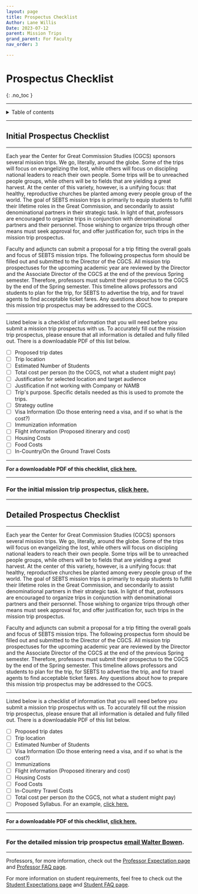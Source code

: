 ```yaml
---
layout: page
title: Prospectus Checklist
Author: Lane Willis
Date: 2023-07-12
parent: Mission Trips
grand_parent: For Faculty
nav_order: 3

---
```


# Prospectus Checklist
{: .no_toc }

---

<details closed markdown="block">
  <summary>
    Table of contents
  </summary>
  {: .text-delta }
1. TOC
{:toc}
</details>

---

## Initial Prospectus Checklist

---

Each year the Center for Great Commission Studies (CGCS) sponsors several mission trips. We go, literally, around the globe. Some of the trips will focus on evangelizing the lost, while others will focus on discipling national leaders to reach their own people. Some trips will be to unreached people groups, while others will be to fields that are yielding a great harvest. At the center of this variety, however, is a unifying focus: that healthy, reproductive churches be planted among every people group of the world. The goal of SEBTS mission trips is primarily to equip students to fulfill their lifetime roles in the Great Commission, and secondarily to assist denominational partners in their strategic task. In light of that, professors are encouraged to organize trips in conjunction with denominational partners and their personnel. Those wishing to organize trips through other means must seek approval for, and offer justification for, such trips in the mission trip prospectus.  

Faculty and adjuncts can submit a proposal for a trip fitting the overall goals and focus of SEBTS mission trips. The following prospectus form should be filled out and submitted to the Director of the CGCS. All mission trip prospectuses for the upcoming academic year are reviewed by the Director and the Associate Director of the CGCS at the end of the previous Spring semester. Therefore, professors must submit their prospectus to the CGCS by the end of the Spring semester. This timeline allows professors and students to plan for the trip, for SEBTS to advertise the trip, and for travel agents to find acceptable ticket fares. Any questions about how to prepare this mission trip prospectus may be addressed to the CGCS.

---

Listed below is a checklist of information that you will need before you submit a mission trip prospectus with us. To accurately fill out the mission trip prospectus, please ensure that all information is detailed and fully filled out. There is a downloadable PDF of this list below.

- [ ] Proposed trip dates
- [ ] Trip location
- [ ] Estimated Number of Students
- [ ] Total cost per person (to the CGCS, not what a student might pay)
- [ ] Justification for selected location and target audience
- [ ] Justification if not working with Company or NAMB
- [ ] Trip's purpose. Specific details needed as this is used to promote the trips.
- [ ] Strategy outline
- [ ] Visa Information (Do those entering need a visa, and if so what is the cost?)
- [ ] Immunization information
- [ ] Flight information (Proposed itinerary and cost)
- [ ] Housing Costs
- [ ] Food Costs
- [ ] In-Country/On the Ground Travel Costs

---

**For a downloadable PDF of this checklist, [click here.](/files/Prospectus%20Checklist.pdf)**

---

### For the **initial mission trip prospectus**, [click here.](https://www.thecgcs.org/prospectus/)

---

## Detailed Prospectus Checklist

---

Each year the Center for Great Commission Studies (CGCS) sponsors several mission trips. We go, literally, around the globe. Some of the trips will focus on evangelizing the lost, while others will focus on discipling national leaders to reach their own people. Some trips will be to unreached people groups, while others will be to fields that are yielding a great harvest. At the center of this variety, however, is a unifying focus: that healthy, reproductive churches be planted among every people group of the world. The goal of SEBTS mission trips is primarily to equip students to fulfill their lifetime roles in the Great Commission, and secondarily to assist denominational partners in their strategic task. In light of that, professors are encouraged to organize trips in conjunction with denominational partners and their personnel. Those wishing to organize trips through other means must seek approval for, and offer justification for, such trips in the mission trip prospectus.  

Faculty and adjuncts can submit a proposal for a trip fitting the overall goals and focus of SEBTS mission trips. The following prospectus form should be filled out and submitted to the Director of the CGCS. All mission trip prospectuses for the upcoming academic year are reviewed by the Director and the Associate Director of the CGCS at the end of the previous Spring semester. Therefore, professors must submit their prospectus to the CGCS by the end of the Spring semester. This timeline allows professors and students to plan for the trip, for SEBTS to advertise the trip, and for travel agents to find acceptable ticket fares. Any questions about how to prepare this mission trip prospectus may be addressed to the CGCS.

---

Listed below is a checklist of information that you will need before you submit a mission trip prospectus with us. To accurately fill out the mission trip prospectus, please ensure that all information is detailed and fully filled out. There is a downloadable PDF of this list below.

- [ ] Proposed trip dates
- [ ] Trip location
- [ ] Estimated Number of Students
- [ ] Visa Information (Do those entering need a visa, and if so what is the cost?)
- [ ] Immunizations
- [ ] Flight information (Proposed itinerary and cost)
- [ ] Housing Costs
- [ ] Food Costs
- [ ] In-Country Travel Costs
- [ ] Total cost per person (to the CGCS, not what a student might pay)
- [ ] Proposed Syllabus. For an example, [click here.](/files/Mission%20Trip%20Syllabus%20Template.pdf)

---

**For a downloadable PDF of this checklist, [click here.](/files/Prospectus%20Checklist.pdf)**

---

### For the **detailed mission trip prospectus** [email Walter Bowen](mailto:wbowen@sebts.edu).

---

Professors, for more information, check out the [Professor Expectation page](/for-faculty/mission-trips-faculty/professor-expectations.html) and [Professor FAQ page](/for-faculty/mission-trips-faculty/professor-faq.html).

For more information on student requirements, feel free to check out the [Student Expectations page](/for-students/mission-trips/student-expectations.html) and [Student FAQ page](/for-students/mission-trips/student-faq.html).
